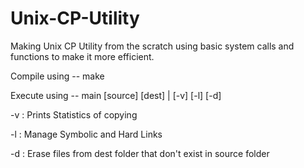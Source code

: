 # Unix-CP-Utility
Making Unix CP Utility from the scratch using basic system calls and functions to make it more efficient.

Compile using -- make

Execute using -- main [source] [dest] | [-v] [-l] [-d]

-v : Prints Statistics of copying 

-l : Manage Symbolic and Hard Links

-d : Erase files from dest folder that don't exist in source folder 
